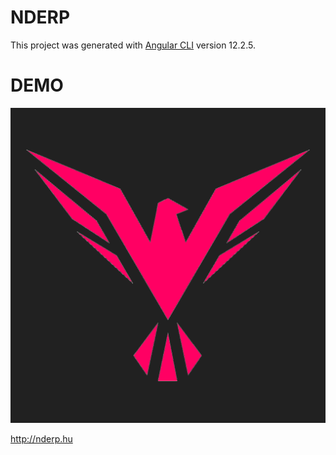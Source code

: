 # NDERP

This project was generated with [Angular CLI](https://github.com/angular/angular-cli) version 12.2.5.

# DEMO
![alt text](https://github.com/NDboy/enterprise-resource-planning-solution/blob/c5b5b63d0502881955c969957457face0a2c9be8/logo.png "Logo Title Text 1")

http://nderp.hu
